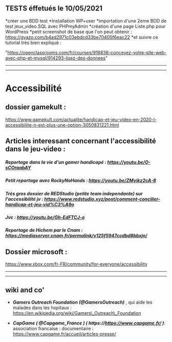 TESTS éffetués le 10/05/2021
----------------------------

*créer une BDD test
*Installation WP+user
*importation d'une 2eme BDD de test jeux\_video.SQL avec PHPmyAdmin
*création d'une page Liste.php pour WordPress
*petit screenshot de base que l'on peut obtenir : https://gyazo.com/b4ad2971c03ebdcd33be70405f6eac22
*et suivre ce tutorial très bien expliqué :

"https://openclassrooms.com/fr/courses/918836-concevez-votre-site-web-avec-php-et-mysql/914293-lisez-des-donnees"

-------------------------------------------------------------------------------------------------------------------------------------------------------
-------------------------------------------------------------------------------------------------------------------------------------------------------

# Accessibilité

## dossier gamekult :


https://www.gamekult.com/actualite/handicap-et-jeu-video-en-2020-l-accessibilite-n-est-plus-une-option-3050831221.html

## Articles interessant concernant l'accessibilité dans le jeu-video :


##### Reportage dans la vie d'un gamer handicapé : https://youtu.be/O-sCOraabAY

##### Petit reportage avec RockyNoHands : https://youtu.be/ZMvikz2cA-8

##### Très gros dossier de REDStudio (petite team independante) sur l'accessibilité jv : https://www.redstudio.xyz/post/comment-concilier-handicap-et-jeu-vid%C3%A9o

##### Jvc : https://youtu.be/Gh-EdFTCJ-o

##### Reportage de Hichem par le Cnam : https://mediaserver.cnam.fr/permalink/v125f5947ccdbd8bbxjn/

## Dossier microsoft :


https://www.xbox.com/fr-FR/community/for-everyone/accessibility

-------------------------------------------------------------------------------------------------------------------------------------------------------
-------------------------------------------------------------------------------------------------------------------------------------------------------

## wiki and co'

-   **_Gamers Outreach Foundation (@GamersOutreach)_** , qui aide les malades dans les hopitaux : https://en.wikipedia.org/wiki/Gamers\_Outreach\_Foundation

-   **_CapGame ( @Capgame\_France ) ( https://https://www.capgame.fr/ )_**: association francaise : documentaire : https://www.capgame.fr/accueil/articles-presse/

  
